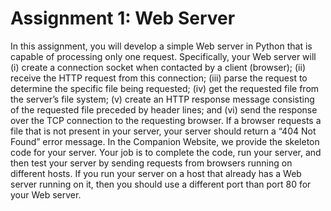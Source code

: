 # Assignment 1: Web Server

In this assignment, you will develop a simple Web server in Python that is capable of 
processing only one request. Specifically, your Web server will (i) create a connection 
socket when contacted by a client (browser); (ii) receive the HTTP request from this 
connection; (iii) parse the request to determine the specific file being requested; (iv) get 
the requested file from the server’s file system; (v) create an HTTP response message 
consisting of the requested file preceded by header lines; and (vi) send the response 
over the TCP connection to the requesting browser. If a browser requests a file that is 
not present in your server, your server should return a “404 Not Found” error message.
In the Companion Website, we provide the skeleton code for your server. Your 
job is to complete the code, run your server, and then test your server by sending 
requests from browsers running on different hosts. If you run your server on a host 
that already has a Web server running on it, then you should use a different port than 
port 80 for your Web server.